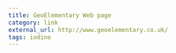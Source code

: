 ```yaml
---
title: GeoElementary Web page
category: link
external_url: http://www.geoelementary.co.uk/
tags: iodine
---
```

